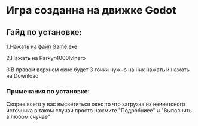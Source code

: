 # Игра созданна на движке Godot

## Гайд по установке:
1.Нажать на файл Game.exe

2.Нажать на Parkyr4000lvlhero

3.В правом верхнем окне будет 3 точки нужно на них нажать и нажать на Download

### Примечания по установке:

Скорее всего у вас высветиться окно то что загрузка из неиветсного источника в таком случаи просто нажмите "Подробниее" и "Выполнить в любом счучае"

 
 
